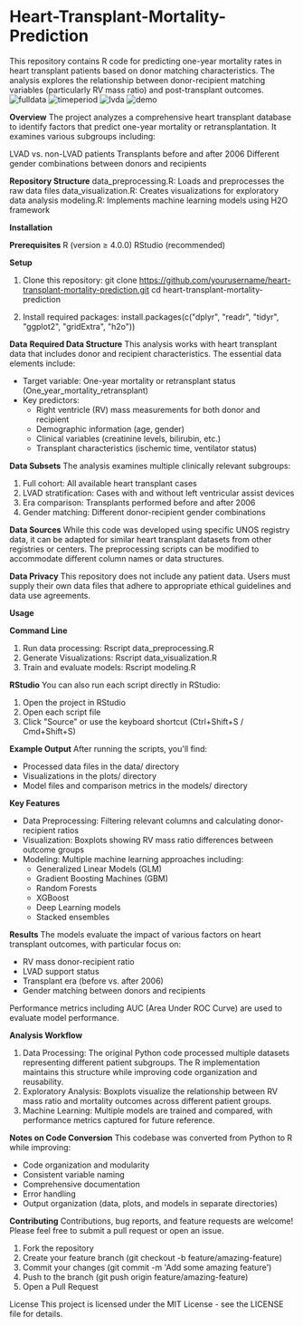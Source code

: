 # Heart-Transplant-Mortality-Prediction
This repository contains R code for predicting one-year mortality rates in heart transplant patients based on donor matching characteristics. The analysis explores the relationship between donor-recipient matching variables (particularly RV mass ratio) and post-transplant outcomes.
![fulldata](https://github.com/user-attachments/assets/64ce3097-c15b-443f-a8ad-d6219ca89af5)
![timeperiod](https://github.com/user-attachments/assets/7ae86d45-cebb-40fa-b224-f46e78143fea)
![lvda](https://github.com/user-attachments/assets/ffc86c19-53a2-4991-9386-83706e5be33b)
![demo](https://github.com/user-attachments/assets/4fc4c4fb-d5d3-4962-9f02-a6967c70380e)


**Overview**
The project analyzes a comprehensive heart transplant database to identify factors that predict one-year mortality or retransplantation. It examines various subgroups including:

LVAD vs. non-LVAD patients
Transplants before and after 2006
Different gender combinations between donors and recipients

**Repository Structure**
data_preprocessing.R: Loads and preprocesses the raw data files
data_visualization.R: Creates visualizations for exploratory data analysis
modeling.R: Implements machine learning models using H2O framework

**Installation**

**Prerequisites**
R (version ≥ 4.0.0)
RStudio (recommended)

**Setup**
1. Clone this repository:
   git clone https://github.com/yourusername/heart-transplant-mortality-prediction.git
cd heart-transplant-mortality-prediction

2. Install required packages:
  install.packages(c("dplyr", "readr", "tidyr", "ggplot2", "gridExtra", "h2o"))

**Data**
**Required Data Structure**
This analysis works with heart transplant data that includes donor and recipient characteristics. The essential data elements include:

- Target variable: One-year mortality or retransplant status (One_year_mortality_retransplant)
- Key predictors:
   - Right ventricle (RV) mass measurements for both donor and recipient
   - Demographic information (age, gender)
   - Clinical variables (creatinine levels, bilirubin, etc.)
   - Transplant characteristics (ischemic time, ventilator status)

**Data Subsets**
The analysis examines multiple clinically relevant subgroups:
1. Full cohort: All available heart transplant cases
2. LVAD stratification: Cases with and without left ventricular assist devices
3. Era comparison: Transplants performed before and after 2006
4. Gender matching: Different donor-recipient gender combinations

**Data Sources**
While this code was developed using specific UNOS registry data, it can be adapted for similar heart transplant datasets from other registries or centers. The preprocessing scripts can be modified to accommodate different column names or data structures.

**Data Privacy**
This repository does not include any patient data. Users must supply their own data files that adhere to appropriate ethical guidelines and data use agreements.


**Usage**

**Command Line**
1. Run data processing:
   Rscript data_preprocessing.R
2. Generate Visualizations:
   Rscript data_visualization.R
3. Train and evaluate models:
   Rscript modeling.R
   
**RStudio**
You can also run each script directly in RStudio:

1. Open the project in RStudio
2. Open each script file
3. Click "Source" or use the keyboard shortcut (Ctrl+Shift+S / Cmd+Shift+S)

**Example Output**
After running the scripts, you'll find:
- Processed data files in the data/ directory
- Visualizations in the plots/ directory
- Model files and comparison metrics in the models/ directory

**Key Features**
- Data Preprocessing: Filtering relevant columns and calculating donor-recipient ratios
- Visualization: Boxplots showing RV mass ratio differences between outcome groups
- Modeling: Multiple machine learning approaches including:
   - Generalized Linear Models (GLM)
   - Gradient Boosting Machines (GBM)
   - Random Forests
   - XGBoost
   - Deep Learning models
   - Stacked ensembles

**Results**
The models evaluate the impact of various factors on heart transplant outcomes, with particular focus on:
- RV mass donor-recipient ratio
- LVAD support status
- Transplant era (before vs. after 2006)
- Gender matching between donors and recipients

Performance metrics including AUC (Area Under ROC Curve) are used to evaluate model performance.

**Analysis Workflow**
1. Data Processing: The original Python code processed multiple datasets representing different patient subgroups. The R implementation maintains this structure while improving code organization and reusability.
2. Exploratory Analysis: Boxplots visualize the relationship between RV mass ratio and mortality outcomes across different patient groups.
3. Machine Learning: Multiple models are trained and compared, with performance metrics captured for future reference.

**Notes on Code Conversion**
This codebase was converted from Python to R while improving:
- Code organization and modularity
- Consistent variable naming
- Comprehensive documentation
- Error handling
- Output organization (data, plots, and models in separate directories)

**Contributing**
Contributions, bug reports, and feature requests are welcome! Please feel free to submit a pull request or open an issue.
1. Fork the repository
2. Create your feature branch (git checkout -b feature/amazing-feature)
3. Commit your changes (git commit -m 'Add some amazing feature')
4. Push to the branch (git push origin feature/amazing-feature)
5. Open a Pull Request

License
This project is licensed under the MIT License - see the LICENSE file for details.



